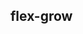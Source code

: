 ## flex-grow


<!-- CSSJSON.flex-grow.description -->

<!-- CSSJSON.flex-grow.syntax -->

<!-- CSSJSON.flex-grow.values -->

<!-- CSSJSON.flex-grow.defaultValue -->

<!-- CSSJSON.flex-grow.unixTags -->

<!-- CSSJSON.flex-grow.compatibility -->

<!-- CSSJSON.flex-grow.example -->

<!-- CSSJSON.flex-grow.reference -->
